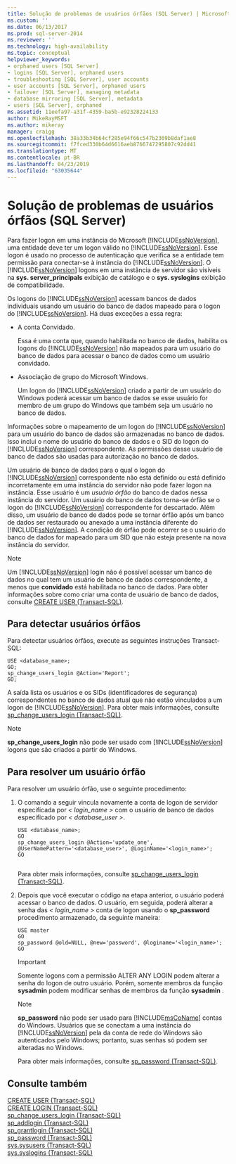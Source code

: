 ```yaml
---
title: Solução de problemas de usuários órfãos (SQL Server) | Microsoft Docs
ms.custom: ''
ms.date: 06/13/2017
ms.prod: sql-server-2014
ms.reviewer: ''
ms.technology: high-availability
ms.topic: conceptual
helpviewer_keywords:
- orphaned users [SQL Server]
- logins [SQL Server], orphaned users
- troubleshooting [SQL Server], user accounts
- user accounts [SQL Server], orphaned users
- failover [SQL Server], managing metadata
- database mirroring [SQL Server], metadata
- users [SQL Server], orphaned
ms.assetid: 11eefa97-a31f-4359-ba5b-e92328224133
author: MikeRayMSFT
ms.author: mikeray
manager: craigg
ms.openlocfilehash: 38a33b34b64cf285e94f66c547b2309b8daf1ae8
ms.sourcegitcommit: f7fced330b64d6616aeb8766747295807c92dd41
ms.translationtype: MT
ms.contentlocale: pt-BR
ms.lasthandoff: 04/23/2019
ms.locfileid: "63035644"
---
```

# <a name="troubleshoot-orphaned-users-sql-server"></a>Solução de problemas de usuários órfãos (SQL Server)
  Para fazer logon em uma instância do Microsoft [!INCLUDE[ssNoVersion](../../includes/ssnoversion-md.md)], uma entidade deve ter um logon válido no [!INCLUDE[ssNoVersion](../../includes/ssnoversion-md.md)]. Esse logon é usado no processo de autenticação que verifica se a entidade tem permissão para conectar-se à instância do [!INCLUDE[ssNoVersion](../../includes/ssnoversion-md.md)]. O [!INCLUDE[ssNoVersion](../../includes/ssnoversion-md.md)] logons em uma instância de servidor são visíveis na **sys. server_principals** exibição de catálogo e o **sys. syslogins** exibição de compatibilidade.  
  
 Os logons do [!INCLUDE[ssNoVersion](../../includes/ssnoversion-md.md)] acessam bancos de dados individuais usando um usuário do banco de dados mapeado para o logon do [!INCLUDE[ssNoVersion](../../includes/ssnoversion-md.md)]. Há duas exceções a essa regra:  
  
-   A conta Convidado.  
  
     Essa é uma conta que, quando habilitada no banco de dados, habilita os logons do [!INCLUDE[ssNoVersion](../../includes/ssnoversion-md.md)] não mapeados para um usuário do banco de dados para acessar o banco de dados como um usuário convidado.  
  
-   Associação de grupo do Microsoft Windows.  
  
     Um logon do [!INCLUDE[ssNoVersion](../../includes/ssnoversion-md.md)] criado a partir de um usuário do Windows poderá acessar um banco de dados se esse usuário for membro de um grupo do Windows que também seja um usuário no banco de dados.  
  
 Informações sobre o mapeamento de um logon do [!INCLUDE[ssNoVersion](../../includes/ssnoversion-md.md)] para um usuário do banco de dados são armazenadas no banco de dados. Isso inclui o nome do usuário do banco de dados e o SID do logon do [!INCLUDE[ssNoVersion](../../includes/ssnoversion-md.md)] correspondente. As permissões desse usuário de banco de dados são usadas para autorização no banco de dados.  
  
 Um usuário de banco de dados para o qual o logon do [!INCLUDE[ssNoVersion](../../includes/ssnoversion-md.md)] correspondente não está definido ou está definido incorretamente em uma instância do servidor não pode fazer logon na instância. Esse usuário é um *usuário órfão* do banco de dados nessa instância do servidor. Um usuário do banco de dados torna-se órfão se o logon do [!INCLUDE[ssNoVersion](../../includes/ssnoversion-md.md)] correspondente for descartado. Além disso, um usuário de banco de dados pode se tornar órfão após um banco de dados ser restaurado ou anexado a uma instância diferente do [!INCLUDE[ssNoVersion](../../includes/ssnoversion-md.md)]. A condição de órfão pode ocorrer se o usuário do banco de dados for mapeado para um SID que não esteja presente na nova instância do servidor.  
  
> [!NOTE]  
>  Um [!INCLUDE[ssNoVersion](../../includes/ssnoversion-md.md)] login não é possível acessar um banco de dados no qual tem um usuário de banco de dados correspondente, a menos que **convidado** está habilitada no banco de dados. Para obter informações sobre como criar uma conta de usuário de banco de dados, consulte [CREATE USER &#40;Transact-SQL&#41;](/sql/t-sql/statements/create-user-transact-sql).  
  
## <a name="to-detect-orphaned-users"></a>Para detectar usuários órfãos  
 Para detectar usuários órfãos, execute as seguintes instruções Transact-SQL:  
  
```  
USE <database_name>;  
GO;   
sp_change_users_login @Action='Report';  
GO;  
```  
  
 A saída lista os usuários e os SIDs (identificadores de segurança) correspondentes no banco de dados atual que não estão vinculados a um logon de [!INCLUDE[ssNoVersion](../../includes/ssnoversion-md.md)]. Para obter mais informações, consulte [sp_change_users_login &#40;Transact-SQL&#41;](/sql/relational-databases/system-stored-procedures/sp-change-users-login-transact-sql).  
  
> [!NOTE]  
>  **sp_change_users_login** não pode ser usado com [!INCLUDE[ssNoVersion](../../includes/ssnoversion-md.md)] logons que são criados a partir do Windows.  
  
## <a name="to-resolve-an-orphaned-user"></a>Para resolver um usuário órfão  
 Para resolver um usuário órfão, use o seguinte procedimento:  
  
1.  O comando a seguir vincula novamente a conta de logon de servidor especificada por *< login_name >* com o usuário de banco de dados especificado por *< database_user >*.  
  
    ```  
    USE <database_name>;  
    GO  
    sp_change_users_login @Action='update_one', @UserNamePattern='<database_user>', @LoginName='<login_name>';  
    GO  
  
    ```  
  
     Para obter mais informações, consulte [sp_change_users_login &#40;Transact-SQL&#41;](/sql/relational-databases/system-stored-procedures/sp-change-users-login-transact-sql).  
  
2.  Depois que você executar o código na etapa anterior, o usuário poderá acessar o banco de dados. O usuário, em seguida, poderá alterar a senha das *< login_name >* conta de logon usando o **sp_password** procedimento armazenado, da seguinte maneira:  
  
    ```  
    USE master   
    GO  
    sp_password @old=NULL, @new='password', @loginame='<login_name>';  
    GO  
    ```  
  
    > [!IMPORTANT]  
    >  Somente logons com a permissão ALTER ANY LOGIN podem alterar a senha do logon de outro usuário. Porém, somente membros da função **sysadmin** podem modificar senhas de membros da função **sysadmin** .  
  
    > [!NOTE]  
    >  **sp_password** não pode ser usado para [!INCLUDE[msCoName](../../includes/msconame-md.md)] contas do Windows. Usuários que se conectam a uma instância do [!INCLUDE[ssNoVersion](../../includes/ssnoversion-md.md)] pela da conta de rede do Windows são autenticados pelo Windows; portanto, suas senhas só podem ser alteradas no Windows.  
  
     Para obter mais informações, consulte [sp_password &#40;Transact-SQL&#41;](/sql/relational-databases/system-stored-procedures/sp-password-transact-sql).  
  
## <a name="see-also"></a>Consulte também  
 [CREATE USER &#40;Transact-SQL&#41;](/sql/t-sql/statements/create-user-transact-sql)   
 [CREATE LOGIN &#40;Transact-SQL&#41;](/sql/t-sql/statements/create-login-transact-sql)   
 [sp_change_users_login &#40;Transact-SQL&#41;](/sql/relational-databases/system-stored-procedures/sp-change-users-login-transact-sql)   
 [sp_addlogin &#40;Transact-SQL&#41;](/sql/relational-databases/system-stored-procedures/sp-addlogin-transact-sql)   
 [sp_grantlogin &#40;Transact-SQL&#41;](/sql/relational-databases/system-stored-procedures/sp-grantlogin-transact-sql)   
 [sp_password &#40;Transact-SQL&#41;](/sql/relational-databases/system-stored-procedures/sp-password-transact-sql)   
 [sys.sysusers &#40;Transact-SQL&#41;](/sql/relational-databases/system-compatibility-views/sys-sysusers-transact-sql)   
 [sys.syslogins &#40;Transact-SQL&#41;](/sql/relational-databases/system-compatibility-views/sys-syslogins-transact-sql)  
  
  
